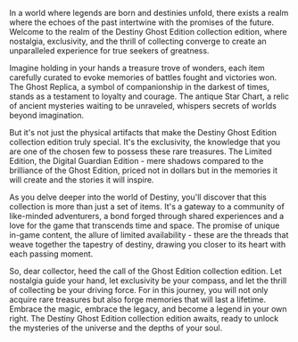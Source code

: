 In a world where legends are born and destinies unfold, there exists a realm where the echoes of the past intertwine with the promises of the future. Welcome to the realm of the Destiny Ghost Edition collection edition, where nostalgia, exclusivity, and the thrill of collecting converge to create an unparalleled experience for true seekers of greatness.

Imagine holding in your hands a treasure trove of wonders, each item carefully curated to evoke memories of battles fought and victories won. The Ghost Replica, a symbol of companionship in the darkest of times, stands as a testament to loyalty and courage. The antique Star Chart, a relic of ancient mysteries waiting to be unraveled, whispers secrets of worlds beyond imagination.

But it's not just the physical artifacts that make the Destiny Ghost Edition collection edition truly special. It's the exclusivity, the knowledge that you are one of the chosen few to possess these rare treasures. The Limited Edition, the Digital Guardian Edition - mere shadows compared to the brilliance of the Ghost Edition, priced not in dollars but in the memories it will create and the stories it will inspire.

As you delve deeper into the world of Destiny, you'll discover that this collection is more than just a set of items. It's a gateway to a community of like-minded adventurers, a bond forged through shared experiences and a love for the game that transcends time and space. The promise of unique in-game content, the allure of limited availability - these are the threads that weave together the tapestry of destiny, drawing you closer to its heart with each passing moment.

So, dear collector, heed the call of the Ghost Edition collection edition. Let nostalgia guide your hand, let exclusivity be your compass, and let the thrill of collecting be your driving force. For in this journey, you will not only acquire rare treasures but also forge memories that will last a lifetime. Embrace the magic, embrace the legacy, and become a legend in your own right. The Destiny Ghost Edition collection edition awaits, ready to unlock the mysteries of the universe and the depths of your soul.